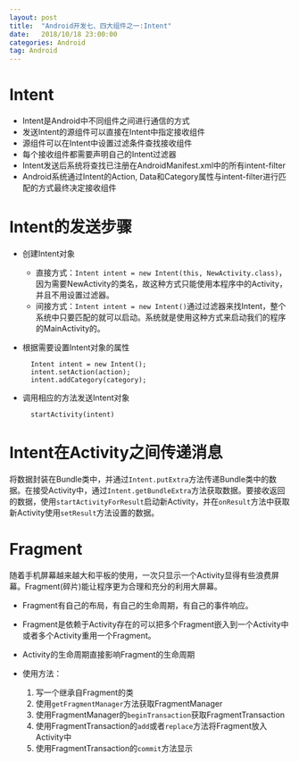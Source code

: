 ```yaml
---
layout: post
title:  "Android开发七、四大组件之一:Intent"
date:   2018/10/18 23:00:00
categories: Android
tag: Android
---
```


# Intent

* Intent是Android中不同组件之间进行通信的方式
* 发送Intent的源组件可以直接在Intent中指定接收组件
* 源组件可以在Intent中设置过滤条件查找接收组件
* 每个接收组件都需要声明自己的Intent过滤器
* Intent发送后系统将查找已注册在AndroidManifest.xml中的所有intent-filter
* Android系统通过Intent的Action, Data和Category属性与intent-filter进行匹配的方式最终决定接收组件

# Intent的发送步骤

* 创建Intent对象

    * 直接方式：`Intent intent = new Intent(this, NewActivity.class)`，因为需要NewActivity的类名，故这种方式只能使用本程序中的Activity，并且不用设置过滤器。
    * 间接方式：`Intent intent = new Intent()`通过过滤器来找Intent，整个系统中只要匹配的就可以启动。系统就是使用这种方式来启动我们的程序的MainActivity的。

* 根据需要设置Intent对象的属性

        Intent intent = new Intent();
        intent.setAction(action);
        intent.addCategory(category);

* 调用相应的方法发送Intent对象

        startActivity(intent)

# Intent在Activity之间传递消息

将数据封装在Bundle类中，并通过`Intent.putExtra`方法传递Bundle类中的数据。在接受Activity中，通过`Intent.getBundleExtra`方法获取数据。要接收返回的数据，使用`startActivityForResult`启动新Activity，并在`onResult`方法中获取新Activity使用`setResult`方法设置的数据。


# Fragment

随着手机屏幕越来越大和平板的使用，一次只显示一个Activity显得有些浪费屏幕。Fragment(碎片)能让程序更为合理和充分的利用大屏幕。

* Fragment有自己的布局，有自己的生命周期，有自己的事件响应。
* Fragment是依赖于Activity存在的可以把多个Fragment嵌入到一个Activity中或者多个Activity重用一个Fragment。
* Activity的生命周期直接影响Fragment的生命周期
* 使用方法：
    
    1. 写一个继承自Fragment的类
    2. 使用`getFragmentManager`方法获取FragmentManager
    3. 使用FragmentManager的`beginTransaction`获取FragmentTransaction
    4. 使用FragmentTransaction的`add`或者`replace`方法将Fragment放入Activity中
    5. 使用FragmentTransaction的`commit`方法显示
